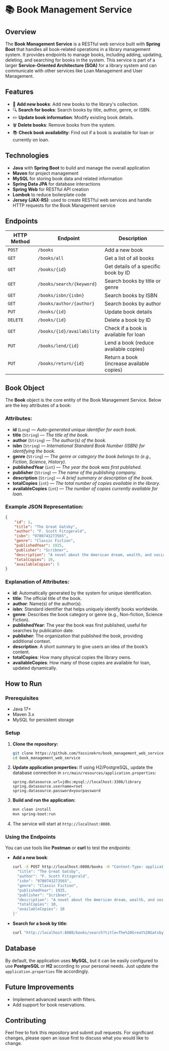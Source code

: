 # 📚 Book Management Service

## Overview

The **Book Management Service** is a RESTful web service built with **Spring Boot** that handles all book-related operations in a library management system. It provides endpoints to manage books, including adding, updating, deleting, and searching for books in the system. This service is part of a larger **Service-Oriented Architecture (SOA)** for a library system and can communicate with other services like Loan Management and User Management.

## Features

-   📖 **Add new books**: Add new books to the library's collection.
-   🔍 **Search for books**: Search books by title, author, genre, or ISBN.
-   ✏️ **Update book information**: Modify existing book details.
-   🗑️ **Delete books**: Remove books from the system.
-   📚 **Check book availability**: Find out if a book is available for loan or currently on loan.

## Technologies

-   **Java** with **Spring Boot** to build and manage the overall application
-   **Maven** for project management
-   **MySQL** for storing book data and related information
-   **Spring Data JPA** for database interactions
-   **Spring Web** for RESTful API creation
-   **Lombok** to reduce boilerplate code
-   **Jersey (JAX-RS)**: used to create RESTful web services and handle HTTP requests for the Book Management service

## Endpoints

| HTTP Method | Endpoint                   | Description                               |
| ----------- | -------------------------- | ----------------------------------------- |
| `POST`      | `/books`                   | Add a new book                            |
| `GET`       | `/books/all`               | Get a list of all books                   |
| `GET`       | `/books/{id}`              | Get details of a specific book by ID      |
| `GET`       | `/books/search/{keyword}`  | Search books by title or genre            |
| `GET`       | `/books/isbn/{isbn}`       | Search books by ISBN                      |
| `GET`       | `/books/author/{author}`   | Search books by author                    |
| `PUT`       | `/books/{id}`              | Update book details                       |
| `DELETE`    | `/books/{id}`              | Delete a book by ID                       |
| `GET`       | `/books/{id}/availability` | Check if a book is available for loan     |
| `PUT`       | `/books/lend/{id}`         | Lend a book (reduce available copies)     |
| `PUT`       | `/books/return/{id}`       | Return a book (increase available copies) |

## Book Object

The **Book** object is the core entity of the Book Management Service. Below are the key attributes of a book:

### Attributes:

-   **id** (`Long`) — _Auto-generated unique identifier for each book._
-   **title** (`String`) — _The title of the book._
-   **author** (`String`) — _The author(s) of the book._
-   **isbn** (`String`) — _International Standard Book Number (ISBN) for identifying the book._
-   **genre** (`String`) — _The genre or category the book belongs to (e.g., Fiction, Science, History)._
-   **publishedYear** (`int`) — _The year the book was first published._
-   **publisher** (`String`) — _The name of the publishing company._
-   **description** (`String`) — _A brief summary or description of the book._
-   **totalCopies** (`int`) — _The total number of copies available in the library._
-   **availableCopies** (`int`) — _The number of copies currently available for loan._

### Example JSON Representation:

```json
{
    "id": 1,
    "title": "The Great Gatsby",
    "author": "F. Scott Fitzgerald",
    "isbn": "9780743273565",
    "genre": "Classic Fiction",
    "publishedYear": 1925,
    "publisher": "Scribner",
    "description": "A novel about the American dream, wealth, and social upheaval in the 1920s.",
    "totalCopies": 10,
    "availableCopies": 5
}
```

### Explanation of Attributes:

-   **id**: Automatically generated by the system for unique identification.
-   **title**: The official title of the book.
-   **author**: Name(s) of the author(s).
-   **isbn**: Standard identifier that helps uniquely identify books worldwide.
-   **genre**: Describes the book category or genre (e.g., Non-fiction, Science Fiction).
-   **publishedYear**: The year the book was first published, useful for searches by publication date.
-   **publisher**: The organization that published the book, providing additional context.
-   **description**: A short summary to give users an idea of the book’s content.
-   **totalCopies**: How many physical copies the library owns.
-   **availableCopies**: How many of those copies are available for loan, updated dynamically.

## How to Run

### Prerequisites

-   Java 17+
-   Maven 3.x
-   MySQL for persistent storage

### Setup

1. **Clone the repository:**

    ```bash
    git clone https://github.com/Yassinekrn/book_management_web_service.git
    cd book_management_web_service
    ```

2. **Update application properties:**
   If using H2/PostgreSQL, update the database connection in `src/main/resources/application.properties`:

    ```properties
    spring.datasource.url=jdbc:mysql://localhost:3306/library
    spring.datasource.username=root
    spring.datasource.password=yourpassword
    ```

3. **Build and run the application:**

    ```bash
    mvn clean install
    mvn spring-boot:run
    ```

4. The service will start at `http://localhost:8080`.

### Using the Endpoints

You can use tools like **Postman** or **curl** to test the endpoints:

-   **Add a new book**:

    ```bash
    curl -X POST http://localhost:8080/books -H "Content-Type: application/json" -d '{
      "title": "The Great Gatsby",
      "author": "F. Scott Fitzgerald",
      "isbn": "9780743273565",
      "genre": "Classic Fiction",
      "publishedYear": 1925,
      "publisher": "Scribner",
      "description": "A novel about the American dream, wealth, and social upheaval in the 1920s.",
      "totalCopies": 10,
      "availableCopies": 10
    }'
    ```

-   **Search for a book by title**:
    ```bash
    curl "http://localhost:8080/books/search?title=The%20Great%20Gatsby"
    ```

## Database

By default, the application uses **MySQL**, but it can be easily configured to use **PostgreSQL** or **H2** according to your personal needs. Just update the `application.properties` file accordingly.

## Future Improvements

-   Implement advanced search with filters.
-   Add support for book reservations.

## Contributing

Feel free to fork this repository and submit pull requests. For significant changes, please open an issue first to discuss what you would like to change.
